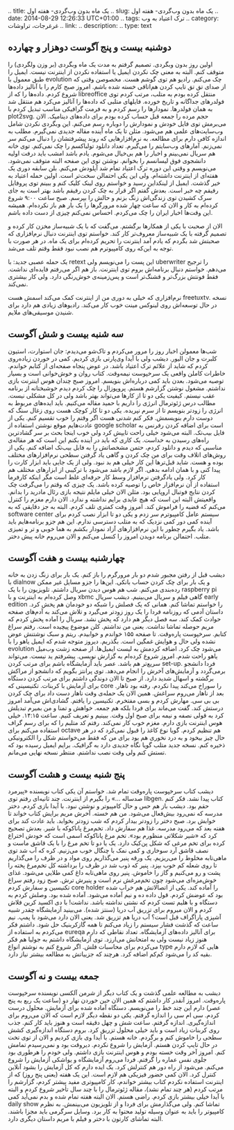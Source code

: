 .. title: یک ماه بدون وب‌گردی- هفته اول
.. slug: یک ماه بدون وب‌گردی- هفته اول
.. date: 2014-08-29 12:26:33 UTC+01:00
.. tags: ترک اعتیاد به وب
.. category: غرغرجات، تراوشات
.. link: 
.. description: 
.. type: text
## دوشنبه بیست و پنج آگوست دوهزار و چهارده
اولین روز بدون وبگردی. تصمیم گرفتم به مدت یک ماه وبگردی (بر وزن ولگردی) را متوقف کنم. البته به معنی چک نکردن ایمیل یا استفاده نکردن از اینترنت نیست. ایمیل را طبق معمول با evolution چک می‌کنم. رادیو هم توی گوشم هست. مخصوصن وقتی که از صدای تق تق تایپ کردن هم‌اتاقی خسته شده باشم. امروز صبح کارم را با آنالیز داده‌ها شروع کردم. داده‌ها را که از libreoffice منتقل کرده بودم به متلب، مرتب کردم توی فولدرهای جداگانه و تاریخ خورده. فایلهای متلبی که داده‌ها را آنالیز می‌کرد هم منتقل شد به همان فولدرها. نمودار‌ها را رسم کردم و به فرمت گرافیکی مناسب تبدیل کردم با plot2svg. حجم مرده را جمعه قبل حساب کرده بودم برای داده‌های دینامیک. الان می‌برمش توی فایل خودش و نمودارش را دوباره رسم می‌کنم.
این وبگردی نکردن شامل وب‌سایت‌های علمی هم می‌شود. مثلن تا یک ماه آینده مقاله جدیدی نمی‌گیرم. مطلب به اندازه کافی دارم برای مطالعه. به نرم‌افزارهایی که روند پیشرفتشان را دنبال می‌کنم سر نمی‌زنم. آمارهای وب‌سایتم را می‌گیرم. تعداد دانلود تولباکسم را چک نمی‌کنم. توی خانه هم سریال نمی‌بینم و اخبار را هم بی‌خیال می‌شوم. یادم باشد امشب باید درفت اولیه دانشجوی فوق لیسانسم را بخوانم.
نوشتن توی این صفحه البته متوقف نمی‌شود. می‌نویسم و وقتی این دوره ترک اعتیاد تمام شد آپلودش می‌کنم. بلن سابقه دوری یک هفته‌ای از اینترنت داشته‌ام. ولی این یکی احتمالن سخت‌تر است.
اولین حمله اعتیاد به خیر گذشت. ایمیل از لینکداین رسید و خواستم روی لینک کلیک کنم و ببینم توی پروفایل رفیقم چه خبر است. بعدش گفتم اگر قرار به چک کردن رفیقم باشد بهتر است به جای سرک کشیدن توی زندگی‌اش زنگ بزنم و حالش را بپرسم.
صبح ساعت ۹:۰۰ شروع کرده‌ام به کار و الان که ساعت چهار شده مرورگرها را یک بار هم باز نکرده‌ام. همیشه این وقت‌ها اخبار ایران را چک می‌کردم. احساس نمی‌کنم چیزی از دست داده باشم.

الان از صحبت با یکی از همکارها برگشتم. می‌گفت که با یک شبیه‌ساز مخزن کار کرده و تصمیم گرفته با یک شبیه‌ساز معروف‌تر کار کند. خواستم توی اینترنت دنبال نرم‌افزاری که صحبتش شد بگردم که یادم آمد اینترنت را تحریم کرده‌ام برای یک ماه. در هر صورت با توجه به این‌که روی کامپیوترم هم نصب نبود فقط وقتم تلف می‌شد.

یک حمله عصبی جدید: با retext این پست را می‌نویسم ولی uberwriter را ترجیح می‌دهم. خواستم دنبال برنامه‌اش بروم توی اینترنت. باز هم اگر می‌رفتم فایده‌ای نداشت. فقط فونتش بزرگ‌تر و قشنگ‌تر است و پس‌زمینه‌ی خوش‌رنگی دارد. ولی کار بیشتری نمی‌کند.

نرم‌افزاری که خیلی به دوری من از اینترنت کمک می‌کند اسمش هست freetuxtv. نسخه در حال توسعه‌اش روی لینوکس مینت خوب کار می‌کند. رادیوهای زیادی هم دارد برای شنیدن موسیقی‌های ملایم.

## سه شنبه بیست و شش آگوست
شب‌ها معمولن اخبار روز را مرور می‌کردم و تاک‌شو می‌دیدم: جان استوارت، استیون کلبرت و جان الیور. دیشب ولی با آیدا وی‌پارتی بازی کردیم. کمی در خوردن زیاده‌روی کردم که شاید از علائم ترک اعتیاد باشد. در عوض پنجاه صفحه‌ای از کتابم خواندم. خاطرات کاملن واقعی یک سرخپوست نیمه‌وقت. کتاب روان و خوش‌خوانی است و بسیار توصیه می‌شود. بعدن باید کمی درباره‌اش بنویسم. 
امروز صبح چندان هوس اینترنت بازی نداشتم. مشغول نوشتن گزارشم هستم. پروپوزال را چک کردم دیدم خوشبختانه از برنامه عقب نیستم. کیفیت یکی دو تا از کارها می‌تواند بهتر باشد ولی در کل مشکلی نیست.
مطالب درس ژئوترمال انرژی را داریم با حمید مقاله می‌کنیم. باید ایده‌های مربوط به انرژی را زودتر بنویسم تا از سرم نپریده. یکی دو تا کار کوچک هست روی زغال سنگ که دوست دارم بنویسمش. فکر کنم شدنی هست اگر وقتم را خوب تقسیم کنم.
یکی از عادت‌هایم موقع نوشتن استفاده از google scholar است برای اضافه کردن رفرنس به فایل بیب‌تک. البته می‌شود خیلی راحت تایپش کرد ولی خوب اینجا بحث بر سر گشادترین راه‌های رسیدن به خداست. یک کاری که باید در آینده بکنم این است که هر مقاله‌ی مناسبی که دیدم و دانلود کردم، حتمن مشخصاتش را به فابل بیب‌تک اضافه کنم.
یکی از روش‌های اتلاف وقت برای من چک کردن و گاهی یاد گرفتن سطحی نرم‌افزارهای مختلف بوده و هست. شاید قبل‌ترها این کار خیلی هم بد نبود. ولی از یک جایی باید ابزار کارت را پیدا کنی و با همان ادامه بدهی. اگر لازم باشد می‌شود با ترکیبی از ابزارهای مختلف هم کار کرد. ولی یادگرفتن نرم‌افزار وسط کار حرفه‌ای غلط است مگر اینکه کارفرما استفاده از آن نرم‌افزار خاص را توصیه کرده باشد.
یک چیزی که وقتم را می‌گرفت چک کردن نتایج فوتبال اروپایی بود. مثلن الان خیلی مایلم نتیجه بازی رئال مادرید را بدانم. واقعیتش البته این است که هیچ عایدی برایم نداشته و ندارد. الان دارم مغزم را کنترل می‌کنم که قضیه را فراموش کند.
امروز وقت کمتری تلف کردم. البته به جز دقایقی که به software center سیستم عامل کامپیوترم سر زدم و یکی دو تا ابزار نصب کردم برای آینده کمی دور کمی نزدیک که به متلب دسترسی ندارم. این هم جزو برنامه‌هایم باید باشد. یاد بگیرم چطور با این نرم‌افزارهای آزاد نمودار بکشم به هما خوبی و تر و تمیزی متلب. احتمالن برنامه دویدن امروز را کنسل می‌کنم و الان می‌روم خانه پیش دختر.

## چهارشنبه بیست و هفت آگوست
دیشب قبل از رفتن مجبور شدم دو بار مرورگرم را باز کنم. یک بار برای زنگ زدن به خانه با dialnow و یک بار برای چک کردن حساب بانکی. این‌ها را جزو مسایل غیر ممکن رد‌ه‌بندی می‌کنم. شب هم هوس دیدن سریال داشتم. تلویزیون را با یک raspberry pi وصل کرده‌ام به اینترنت و با xbmc گاهی فیلم و سریال می‌بینیم. دیشب سریال early edition را خواستم تماشا کنم. همانی که یک فصلش را شبکه دو خودمان هم پخش کرد. داستان آدمی که روزنامه فردا را یک روز زودتر می‌گیرد و تلاش می‌کند به آدم‌های صفحه حوادث کمک کند. سه فصل دیگر هم دارد که پخش نشد. سریال را آماده پخش کردم که مریم حوصله تماشا نداشت. یعنی من نداشتم. کلن موضوع پیچیده است. رفتم سراغ کتابم. سرخپوست پاره‌وقت. تا صفحه ۱۵۵ خواندم و خوابیدم. ریتم و سبک نوشتنش عوض نشده ولی حال و هوایش غمگین است. بگذریم.
دیروز متوجه شدم که ایمیل یاهو را با evolution می‌شود چک کرد. اضافه کردمش به لیست ایمیل‌ها. از صفحه زشت وب‌میل یاهو راحت شدم.
امروز شروع کرده‌ام به گزارش نویسی. پیشرفتم ید نیست. می‌تواند سریع‌تر هم باشد. عصر باید آزمایشگاه باشم برای مرتب کردن set-up. فردا دانشجو برمی‌گردد و آزمایش‌های آخرش را انجام می‌دهد.
توی پرانتز بگویم که دانشجو از مراکش برگشته و اسهال شدید دارد.
از صبح تا الان دوندگی داشتم برای مرتب کردن دستگاه برای آزمایش با کربنات. تکنیسینی که core را سوراخ می‌کند پیدا نکردم. رفته بود ناهار. بعد از ناهار می‌روم سراغش. همین الان یک حمله‌ی وقت ناهار دست داد برای چک کردن بی بی سی. مهارش کردم و بسی مفتخرم. 
تکنیسین را یافتم. گشادی‌اش می‌آمد امروز درستش کند. گفت می‌ماند برای فردا بلکه هم جمعه. خواهش و تمنا و من بمیرم تبدیلش کرد به قولی نصفه و نیمه برای صبح اول وقت. ببینیم و تعریف کنیم.
ساعت ۱۴:۱۵. خیلی هوس اینترنت بازی دارم. مغزم خوب کار نمی‌کند. رفتم کد متلبم را که برای رسم گراف استفاده می‌کنم برای octave هم تنظیم کردم. گویا نوع کاغذ را قبول نمی‌کرد که در هر حال چیز بیخود و به درد نخوری هم بود برای من که فقط می‌خواستم شکل را الکترونیکی ذخیره کنم. نسخه جدید متلب گویا نگاه جدیدی دارد به گرافیک. برایم ایمیل رسیده بود که تستش کنم ولی وقت نصب نداشتم. منتظر نسخه نهایی می‌مانم.

## پنج شنبه بیست و هشت آگوست
دیشب کتاب سرخپوست پاره‌وقت تمام شد. خواستم آن یکی کتاب نویسنده «پیرمرد صد‌ساله ...» را بگیرم از اینترنت. چند ثانیه‌ای رفتم توی libgen. کتاب پیدا نشد. فکر کنم حقم بود. دیشب باز هم حس و حال کامپیوتر و نوشتن نبود. با آیدا بازی کردم. دختر مدرسه که نمی‌رود بیش‌فعال می‌شود. من هم خسته. آخرش مریم برایش کتاب خواند تا خوابش برد.
صبح دختر را زودتر بیدار کردم که شب زودتر بخوابد. باید عادت کند برای هفته بعد که می‌رود مدرسه. غذا هم سفارش داد. تخم‌مرغ پاناکوکه با شیر. بعدش تصحیح کرد که «شیر شکلاتی منظورم بود». تخم مرغ پاناکوکه اسمی است که خودش اختراع کرده برای تخم مرغی که شکل پن‌کیک دارد. یک یا دو تا تخم مرغ را با یک قاشق ماست و نصف قاشق آرد سوخاری و کمی نمک با چنگال خوب می‌زنیم. کره که آب شد توی ماهی‌تابه مخلوط را می‌ریزیم. یک ورقه پنیر می‌گذاریم روی مواد و در ظرف را می‌گذاریم تا روی شعله کم خوب بپزد. پنیر که ذوب شد در ظرف را برداشته کل تخم‌مرغ پخته را پشت و رو می‌کنیم و گاز را خاموش. پنیر روی ماهی‌تابه داغ کمی طلایی می‌شود. غذای خوش‌مزه‌ای می‌شود چون تخم‌مرغش نرم است و پنیرش ترش.
صبح زود رفتم سراغ تکنیسین و سفارش کردم core holder را آماده کند. یکی از اتصالاتش هم خراب شده بود که عوضش کردم. قول داده ده و نیم آماده می‌شود.
آماده شده بود. وصلش کردم به دستگاه و با هلیم تست کردم که نشتی نداشته باشد. نداشت! با دی اکسید کرین فلاش کردم و الان میروم برای تزریق آب دریا (سنتز شده). می‌بینید آزمایشگاه چقدر شبیه آشپزی پاراگراف قبل است؟
آب دریا هم تزریق شد. یعنی الان دارد می‌شود با پمپ. نیم ساعت که گذشت فشار سیستم را زیاد می‌کنم تا همه گازکربنیک حل شود.
داشتم فکر می‌کردم به استفاده از eureqa برای آنالیز داده‌های آزمایشگاه. تعداد نقاطی که دارم هنوز زیاد نیست ولی به امتحانش می‌ارزد. توی آزمایشگاه داشتم به جولیا هم فکر می‌کردم برای محاسبات فلش. اگر شروع کنم به نوشتم انواع type هایی که لازم دارم بقیه کد را می‌شود کم‌کم اضافه کرد. هرچند که جزییاتش به مطالعه بیشتر نیاز دارد.

## جمعه بیست و نه آگوست
دیشب به مطالعه علمی گذشت و یک کتاب دیگر از شرمن آلکسی نویسنده سرخپوست پاره‌وقت. امروز آنقدر کار داشتم که همین الان حین خوردن نهار دو (ساعت یک ربع به پنج عصر) دارم این چند خط را می‌نویسم. دستگاه آماده شده برای آزمایش. محلول درست کردم. سی ام سی را اندازه گرفتم. یکی دو نقطه دیگر لازم است که الان می‌روم برای اندازه‌گیری.
اندازه گرفتم. ساعت شش و چهل دقیقه است و هنوز باید کار کنم. جذب روی کربنات زیاد است و باید خیلی محلول تزریق کرد. بروم دستگاه اندازه‌گیری کشش سطحی را خاموش کنم و برگردم.
خانه هستم. با آیدا وی بازی کردیم و الان از توی تخت در حال تایپ کردن هستم. آزمایش را شروع نکردم. دیروقت بود و نمی‌رسیدم تمامش کنم. امروز آخر وقت خسته بودم و هوس اینترنت بازی داشتم. ولی خودم را هرطوری بود جلوی نفس عماره را گرفتم. فردا می‌روم آزمایشگاه و یواشکی آزمایش را شروع می‌کنم. می‌شود از راه دور هم کنترلش کرد. یک ایده دارم که کل آزمایش را بشود آنلاین کنترل کرد. الان کمی حضور فیزیکی هم لازم است.
این یک هفته (یعنی پنج روز) که از اینترنت استفاده نکردم کتاب بیشتر خواندم، کار کامپیوتری مفید بیشتر کردم، گزارشم را مرتب کردم (هر چند تمام نشد)، مقاله ژئوترمال را با چند سال تأخیر شروع کردم و البته با آیدا خیلی بیشتر بازی کردم. راضی هستم. الان البته هفته تمام شده و بدم نمی‌آید کمی daily show تماشا کنم. ولی می‌گذارمش برای فردا و از تلویزیون می‌بینمش. به نظرم کامپیوتر را باید به عنوان وسیله تولید محتوا به کار برد. وسایل سرگرمی باید مجزا باشند.
البته تماشای کارتون با دختر و فیلم با مریم داستان دیگری دارد.
